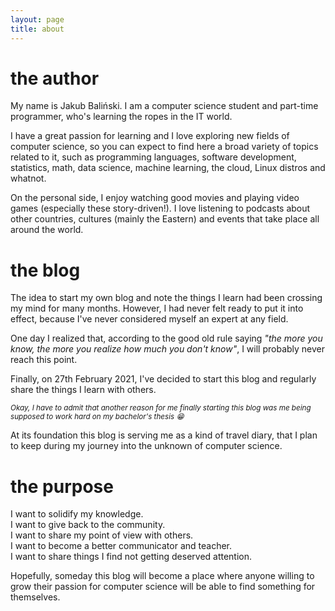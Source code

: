 ```yaml
---
layout: page
title: about
---
```

# the author

My name is Jakub Baliński. I am a computer science student and part-time
programmer, who's learning the ropes in the IT world.

I have a great passion for learning and I love exploring new fields of
computer science, so you can expect to find here a broad variety of topics
related to it, such as programming languages, software development, statistics,
math, data science, machine learning, the cloud, Linux distros and whatnot.

On the personal side, I enjoy watching good movies and playing video games
(especially these story-driven!). I love listening to podcasts about other
countries, cultures (mainly the Eastern) and events that take place
all around the world.

# the blog

The idea to start my own blog and note the things I learn had been crossing
my mind for many months. However, I had never felt ready to put it into effect,
because I've never considered myself an expert at any field.

One day I realized that, according to the good old rule saying *"the more you
know, the more you realize how much you don't know"*, I will probably never
reach this point.

Finally, on 27th February 2021, I've decided to start this blog and regularly
share the things I learn with others.  

<small>*Okay, I have to admit that another reason for me finally starting this
blog was me being supposed to work hard on my bachelor's thesis :grin:*</small>

At its foundation this blog is serving me as a kind of travel diary, that I
plan to keep during my journey into the unknown of computer science.

# the purpose

I want to solidify my knowledge.  
I want to give back to the community.  
I want to share my point of view with others.  
I want to become a better communicator and teacher.  
I want to share things I find not getting deserved attention.

Hopefully, someday this blog will become a place where anyone willing to
grow their passion for computer science will be able to find something
for themselves.
